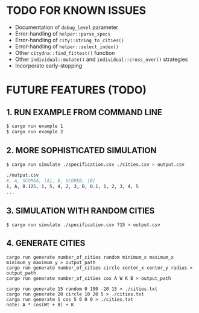 # TODO FOR KNOWN ISSUES
- Documentation of `debug_level` parameter
- Error-handling of `helper::parse_specs`
- Error-handling of `city::string_to_cities()`
- Error-handling of `helper::select_index()`
- Other `citydna::find_fittest()` function 
- Other `individual::mutate()` and `individual::cross_over()` strategies
- Incorporate early-stopping

# FUTURE FEATURES (TODO)
## 1. RUN EXAMPLE FROM COMMAND LINE
```bash
$ cargo run example 1
$ cargo run example 2
```

## 2. MORE SOPHISTICATED SIMULATION
```bash
$ cargo run simulate ./specification.csv ./cities.csv > output.csv

./output.csv
#, A, SCOREA, [A], B, SCOREB, [B]
1, A, 0.125, 1, 5, 4, 2, 3, B, 0.1, 1, 2, 3, 4, 5 
...
```

## 3. SIMULATION WITH RANDOM CITIES 
```
$ cargo run simulate ./specification.csv ?15 > output.csv
```

## 4. GENERATE CITIES
```
cargo run generate number_of_cities random minimum_x maximum_x minimum_y maximum_y > output_path
cargo run generate number_of_cities circle center_x center_y radius > output_path
cargo run generate number_of_cities cos A W K B > output_path

cargo run generate 15 random 0 100 -20 15 > ./cities.txt
cargo run generate 20 circle 10 20 5 > ./cities.txt
cargo run generate 1 cos 5 0 0 0 > ./cities.txt
note: A * cos(Wt + B) + K 
```
